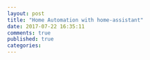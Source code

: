 ```yaml
---
layout: post
title: "Home Automation with home-assistant"
date: 2017-07-22 16:35:11
comments: true
published: true
categories: 
---
```

